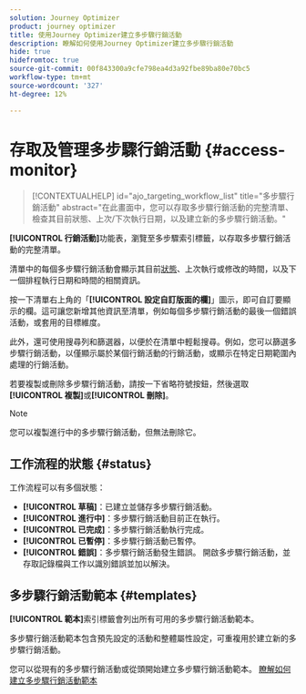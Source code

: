 ```yaml
---
solution: Journey Optimizer
product: journey optimizer
title: 使用Journey Optimizer建立多步驟行銷活動
description: 瞭解如何使用Journey Optimizer建立多步驟行銷活動
hide: true
hidefromtoc: true
source-git-commit: 00f843300a9cfe798ea4d3a92fbe89ba80e70bc5
workflow-type: tm+mt
source-wordcount: '327'
ht-degree: 12%

---
```


# 存取及管理多步驟行銷活動 {#access-monitor}

>[!CONTEXTUALHELP]
>id="ajo_targeting_workflow_list"
>title="多步驟行銷活動"
>abstract="在此畫面中，您可以存取多步驟行銷活動的完整清單、檢查其目前狀態、上次/下次執行日期，以及建立新的多步驟行銷活動。"

**[!UICONTROL 行銷活動]**&#x200B;功能表，瀏覽至多步驟索引標籤，以存取多步驟行銷活動的完整清單。


清單中的每個多步驟行銷活動會顯示其目前[狀態](#status)、上次執行或修改的時間，以及下一個排程執行日期和時間的相關資訊。

按一下清單右上角的「**[!UICONTROL 設定自訂版面的欄]**」圖示，即可自訂要顯示的欄。這可讓您新增其他資訊至清單，例如每個多步驟行銷活動的最後一個錯誤活動，或套用的目標維度。

此外，還可使用搜尋列和篩選器，以便於在清單中輕鬆搜尋。例如，您可以篩選多步驟行銷活動，以僅顯示屬於某個行銷活動的行銷活動，或顯示在特定日期範圍內處理的行銷活動。

若要複製或刪除多步驟行銷活動，請按一下省略符號按鈕，然後選取&#x200B;**[!UICONTROL 複製]**&#x200B;或&#x200B;**[!UICONTROL 刪除]**。

>[!NOTE]
>
>您可以複製進行中的多步驟行銷活動，但無法刪除它。

## 工作流程的狀態 {#status}

工作流程可以有多個狀態：

* **[!UICONTROL 草稿]**：已建立並儲存多步驟行銷活動。
* **[!UICONTROL 進行中]**：多步驟行銷活動目前正在執行。
* **[!UICONTROL 已完成]**：多步驟行銷活動執行完成。
* **[!UICONTROL 已暫停]**：多步驟行銷活動已暫停。
* **[!UICONTROL 錯誤]**：多步驟行銷活動發生錯誤。 開啟多步驟行銷活動，並存取記錄檔與工作以識別錯誤並加以解決。


## 多步驟行銷活動範本 {#templates}

**[!UICONTROL 範本]**&#x200B;索引標籤會列出所有可用的多步驟行銷活動範本。

多步驟行銷活動範本包含預先設定的活動和整體屬性設定，可重複用於建立新的多步驟行銷活動。

您可以從現有的多步驟行銷活動或從頭開始建立多步驟行銷活動範本。 [瞭解如何建立多步驟行銷活動範本](create-ms-campaign.md#campaign-templates)
